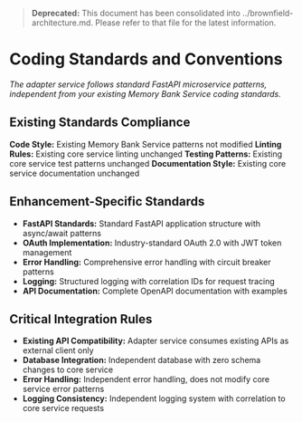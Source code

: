 > **Deprecated:** This document has been consolidated into ../brownfield-architecture.md. Please refer to that file for the latest information.

# Coding Standards and Conventions

*The adapter service follows standard FastAPI microservice patterns, independent from your existing Memory Bank Service coding standards.*

## Existing Standards Compliance

**Code Style:** Existing Memory Bank Service patterns not modified
**Linting Rules:** Existing core service linting unchanged
**Testing Patterns:** Existing core service test patterns unchanged
**Documentation Style:** Existing core service documentation unchanged

## Enhancement-Specific Standards

- **FastAPI Standards:** Standard FastAPI application structure with async/await patterns
- **OAuth Implementation:** Industry-standard OAuth 2.0 with JWT token management
- **Error Handling:** Comprehensive error handling with circuit breaker patterns
- **Logging:** Structured logging with correlation IDs for request tracing
- **API Documentation:** Complete OpenAPI documentation with examples

## Critical Integration Rules

- **Existing API Compatibility:** Adapter service consumes existing APIs as external client only
- **Database Integration:** Independent database with zero schema changes to core service
- **Error Handling:** Independent error handling, does not modify core service error patterns
- **Logging Consistency:** Independent logging system with correlation to core service requests
